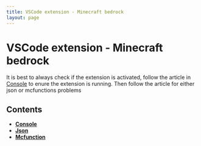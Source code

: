 ```yaml
---
title: VSCode extension - Minecraft bedrock
layout: page
---
```


# VSCode extension - Minecraft bedrock

It is best to always check if the extension is activated, follow the article in [Console](console.md) to enure the extension is running. Then follow the article for either json or
mcfunctions problems

## Contents

- **[Console](console.md)**
- **[Json](json.md)**
- **[Mcfunction](mcfunction.md)**
